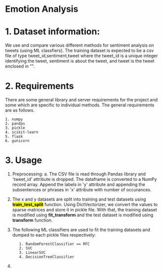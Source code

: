 # Emotion Analysis

# 1. Dataset information:
We use and compare various different methods for sentiment analysis on tweets (using ML classfiers). The training dataset is expected to be a csv file of type tweet_id,sentiment,tweet where the tweet_id is a unique integer identifying the tweet, sentiment is about the tweet, and tweet is the tweet enclosed in "". 

# 2. Requirements
There are some general library and server requirements for the project and some which are specific to individual methods. The general requirements are as follows.

    1. numpy
    2. pandas
    3. pickle
    4. scikit-learn
    5. flask
    6. gunicorn
    
# 3. Usage

  1. Preprocessing:
      a. The CSV file is read through Pandas library and 'tweet_id' attribute is dropped. The dataframe is converted to a NumPy record array. 
         Append the labels in 'y' attribute and appending the subsentences or phrases in 'x' attribute with number of occurances. 
  
  2. The x and y datasets are split into training and test datasets using <mark>**train_test_split**</mark> function. 
     Using DictVectorizer, we convert the values to sparse matrices and store it in pickle file.
     With that, the training dataset is modified using **fit_transform** and the test dataset is modified using **transform** function. 
     
  3. The following ML classifiers are used to fit the training datasets and dumped to each pickle files respectively:
  
            1. RandomForestClassifier == RFC
            2. SVC
            3. LinearSVC 
            4. DecisionTreeClassifier 

   4. 
